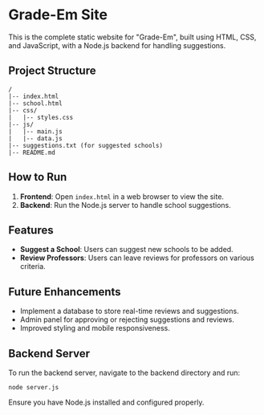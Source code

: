 # Grade-Em Site

This is the complete static website for "Grade-Em", built using HTML, CSS, and JavaScript, with a Node.js backend for handling suggestions.

## Project Structure

```
/
|-- index.html
|-- school.html
|-- css/
|   |-- styles.css
|-- js/
|   |-- main.js
|   |-- data.js
|-- suggestions.txt (for suggested schools)
|-- README.md
```

## How to Run

1. **Frontend**: Open `index.html` in a web browser to view the site.
2. **Backend**: Run the Node.js server to handle school suggestions.

## Features

- **Suggest a School**: Users can suggest new schools to be added.
- **Review Professors**: Users can leave reviews for professors on various criteria.

## Future Enhancements

- Implement a database to store real-time reviews and suggestions.
- Admin panel for approving or rejecting suggestions and reviews.
- Improved styling and mobile responsiveness.

## Backend Server

To run the backend server, navigate to the backend directory and run:

```
node server.js
```

Ensure you have Node.js installed and configured properly.
